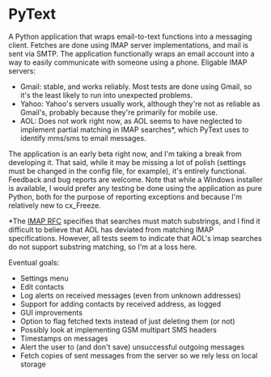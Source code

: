 PyText
======

A Python application that wraps email-to-text functions into a messaging client. Fetches are done using IMAP server implementations, and mail is sent via SMTP. The application functionally wraps an email account into a way to easily communicate with someone using a phone. Eligable IMAP servers:

 - Gmail: stable, and works reliably. Most tests are done using Gmail, so it's the least likely to run into unexpected problems.
 - Yahoo: Yahoo's servers usually work, although they're not as reliable as Gmail's, probably because they're primarily for mobile use.
 - AOL: Does not work right now, as AOL seems to have neglected to implement partial matching in IMAP searches*, which PyText uses to identify mms/sms to email messages.


The application is an early beta right now, and I'm taking a break from developing it. That said, while it may be missing a lot of polish (settings must be changed in the config file, for example), it's entirely functional. Feedback and bug reports are welcome. Note that while a Windows installer is available, I would prefer any testing be done using the application as pure Python, both for the purpose of reporting exceptions and because I'm relatively new to cx_Freeze.

*The [IMAP RFC](http://tools.ietf.org/html/rfc3501#section-6.4.4) specifies that searches must match substrings, and I find it difficult to believe that AOL has deviated from matching IMAP specifications. However, all tests seem to indicate that AOL's imap searches do not support substring matching, so I'm at a loss here.

Eventual goals:

 - Settings menu
 - Edit contacts
 - Log alerts on received messages (even from unknown addresses)
 - Support for adding contacts by received address, as logged
 - GUI improvements
 - Option to flag fetched texts instead of just deleting them (or not)
 - Possibly look at implementing GSM multipart SMS headers
 - Timestamps on messages
 - Alert the user to (and don't save) unsuccessful outgoing messages
 - Fetch copies of sent messages from the server so we rely less on local storage
